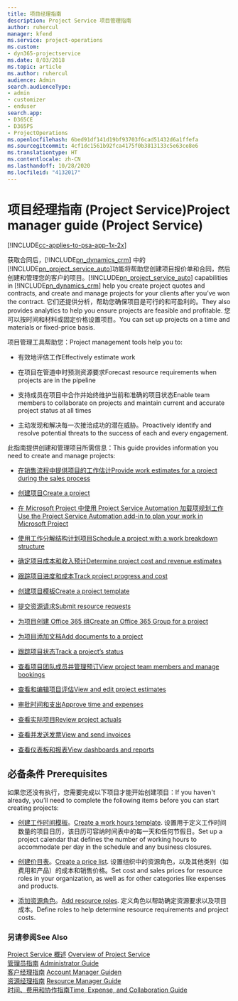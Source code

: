 ```yaml
---
title: 项目经理指南
description: Project Service 项目管理指南
author: ruhercul
manager: kfend
ms.service: project-operations
ms.custom:
- dyn365-projectservice
ms.date: 8/03/2018
ms.topic: article
ms.author: ruhercul
audience: Admin
search.audienceType:
- admin
- customizer
- enduser
search.app:
- D365CE
- D365PS
- ProjectOperations
ms.openlocfilehash: 6bed91df141d19bf93703f6cad51432d6a1ffefa
ms.sourcegitcommit: 4cf1dc1561b92fca4175f0b3813133c5e63ce8e6
ms.translationtype: HT
ms.contentlocale: zh-CN
ms.lasthandoff: 10/28/2020
ms.locfileid: "4132017"
---
```

# <a name="project-manager-guide-project-service"></a><span data-ttu-id="b6aaf-103">项目经理指南 (Project Service)</span><span class="sxs-lookup"><span data-stu-id="b6aaf-103">Project manager guide (Project Service)</span></span>

[!INCLUDE[cc-applies-to-psa-app-1x-2x](../includes/cc-applies-to-psa-app-1x-2x.md)]

<span data-ttu-id="b6aaf-104">获取合同后，[!INCLUDE[pn_dynamics_crm](../includes/pn-dynamics-crm.md)] 中的[!INCLUDE[pn_project_service_auto](../includes/pn-project-service-auto.md)]功能将帮助您创建项目报价单和合同，然后创建和管理您的客户的项目。</span><span class="sxs-lookup"><span data-stu-id="b6aaf-104">[!INCLUDE[pn_project_service_auto](../includes/pn-project-service-auto.md)] capabilities in [!INCLUDE[pn_dynamics_crm](../includes/pn-dynamics-crm.md)] help you create project quotes and contracts, and create and manage projects for your clients after you’ve won the contract.</span></span> <span data-ttu-id="b6aaf-105">它们还提供分析，帮助您确保项目是可行的和可盈利的。</span><span class="sxs-lookup"><span data-stu-id="b6aaf-105">They also provides analytics to help you ensure projects are feasible and profitable.</span></span> <span data-ttu-id="b6aaf-106">您可以按时间和材料或固定价格设置项目。</span><span class="sxs-lookup"><span data-stu-id="b6aaf-106">You can set up projects on a time and materials or fixed-price basis.</span></span>  
  
 <span data-ttu-id="b6aaf-107">项目管理工具帮助您：</span><span class="sxs-lookup"><span data-stu-id="b6aaf-107">Project management tools help you to:</span></span>  
  
-   <span data-ttu-id="b6aaf-108">有效地评估工作</span><span class="sxs-lookup"><span data-stu-id="b6aaf-108">Effectively estimate work</span></span>  
  
-   <span data-ttu-id="b6aaf-109">在项目在管道中时预测资源要求</span><span class="sxs-lookup"><span data-stu-id="b6aaf-109">Forecast resource requirements when projects are in the pipeline</span></span>  
  
-   <span data-ttu-id="b6aaf-110">支持成员在项目中合作并始终维护当前和准确的项目状态</span><span class="sxs-lookup"><span data-stu-id="b6aaf-110">Enable team members to collaborate on projects and maintain current and accurate project status at all times</span></span>  
  
-   <span data-ttu-id="b6aaf-111">主动发现和解决每一次接洽成功的潜在威胁。</span><span class="sxs-lookup"><span data-stu-id="b6aaf-111">Proactively identify and resolve potential threats to the success of each and every engagement.</span></span>  
  
<span data-ttu-id="b6aaf-112">此指南提供创建和管理项目所需信息：</span><span class="sxs-lookup"><span data-stu-id="b6aaf-112">This guide provides information you need to create and manage projects:</span></span>  
  
-   [<span data-ttu-id="b6aaf-113">在销售流程中提供项目的工作估计</span><span class="sxs-lookup"><span data-stu-id="b6aaf-113">Provide work estimates for a project during the sales process</span></span>](../psa/provide-estimates-project-during-sales-process.md)  
  
-   [<span data-ttu-id="b6aaf-114">创建项目</span><span class="sxs-lookup"><span data-stu-id="b6aaf-114">Create a project</span></span>](../psa/create-project.md)  
  
-   [<span data-ttu-id="b6aaf-115">在 Microsoft Project 中使用 Project Service Automation 加载项规划工作</span><span class="sxs-lookup"><span data-stu-id="b6aaf-115">Use the Project Service Automation add-in to plan your work in Microsoft Project</span></span>](../psa/add-plan-work-microsoft-project.md)  
  
-   [<span data-ttu-id="b6aaf-116">使用工作分解结构计划项目</span><span class="sxs-lookup"><span data-stu-id="b6aaf-116">Schedule a project with a work breakdown structure</span></span>](../psa/schedule-project-work-breakdown-structure.md)  
  
-   [<span data-ttu-id="b6aaf-117">确定项目成本和收入预计</span><span class="sxs-lookup"><span data-stu-id="b6aaf-117">Determine project cost and revenue estimates</span></span>](../psa/determine-project-cost-revenue-estimates.md)  
  
-   [<span data-ttu-id="b6aaf-118">跟踪项目进度和成本</span><span class="sxs-lookup"><span data-stu-id="b6aaf-118">Track project progress and cost</span></span>](../psa/track-project-progress-cost.md)  
  
-   [<span data-ttu-id="b6aaf-119">创建项目模板</span><span class="sxs-lookup"><span data-stu-id="b6aaf-119">Create a project template</span></span>](../psa/create-project-template.md)  
  
-   [<span data-ttu-id="b6aaf-120">提交资源请求</span><span class="sxs-lookup"><span data-stu-id="b6aaf-120">Submit resource requests</span></span>](../psa/submit-resource-requests.md)  
  
-   [<span data-ttu-id="b6aaf-121">为项目创建 Office 365 组</span><span class="sxs-lookup"><span data-stu-id="b6aaf-121">Create an Office 365 Group for a project</span></span>](../psa/create-office-365-group-project.md)  
  
-   [<span data-ttu-id="b6aaf-122">为项目添加文档</span><span class="sxs-lookup"><span data-stu-id="b6aaf-122">Add documents to a project</span></span>](../psa/add-documents-project.md)  
  
-   [<span data-ttu-id="b6aaf-123">跟踪项目状态</span><span class="sxs-lookup"><span data-stu-id="b6aaf-123">Track a project’s status</span></span>](../psa/track-project-status.md)  
  
-   [<span data-ttu-id="b6aaf-124">查看项目团队成员并管理预订</span><span class="sxs-lookup"><span data-stu-id="b6aaf-124">View project team members and manage bookings</span></span>](../psa/view-project-team-members-manage-bookings.md)  
  
-   [<span data-ttu-id="b6aaf-125">查看和编辑项目评估</span><span class="sxs-lookup"><span data-stu-id="b6aaf-125">View and edit project estimates</span></span>](../psa/view-edit-project-estimates.md)  
  
-   [<span data-ttu-id="b6aaf-126">审批时间和支出</span><span class="sxs-lookup"><span data-stu-id="b6aaf-126">Approve time and expenses</span></span>](../psa/approve-time-expenses.md)  
  
-   [<span data-ttu-id="b6aaf-127">查看实际项目</span><span class="sxs-lookup"><span data-stu-id="b6aaf-127">Review project actuals</span></span>](../psa/review-project-actuals.md)  
  
-   [<span data-ttu-id="b6aaf-128">查看并发送发票</span><span class="sxs-lookup"><span data-stu-id="b6aaf-128">View and send invoices</span></span>](../psa/view-send-invoices.md)  
  
-   [<span data-ttu-id="b6aaf-129">查看仪表板和报表</span><span class="sxs-lookup"><span data-stu-id="b6aaf-129">View dashboards and reports</span></span>](../psa/view-dashboards-reports.md)  
  
## <a name="prerequisites"></a><span data-ttu-id="b6aaf-130">必备条件 </span><span class="sxs-lookup"><span data-stu-id="b6aaf-130">Prerequisites</span></span>  
 <span data-ttu-id="b6aaf-131">如果您还没有执行，您需要完成以下项目才能开始创建项目：</span><span class="sxs-lookup"><span data-stu-id="b6aaf-131">If you haven't already, you’ll need to complete the following items before you can start creating projects:</span></span>  
  
-   <span data-ttu-id="b6aaf-132">[创建工作时间模板](../psa/create-work-hours-template.md)。</span><span class="sxs-lookup"><span data-stu-id="b6aaf-132">[Create a work hours template](../psa/create-work-hours-template.md).</span></span> <span data-ttu-id="b6aaf-133">设置用于定义工作时间数量的项目日历，该日历可容纳时间表中的每一天和任何节假日。</span><span class="sxs-lookup"><span data-stu-id="b6aaf-133">Set up a project calendar that defines the number of working hours to accommodate per day in the schedule and any business closures.</span></span>  
  
-   <span data-ttu-id="b6aaf-134">[创建价目表](../psa/create-price-list.md)。</span><span class="sxs-lookup"><span data-stu-id="b6aaf-134">[Create a price list](../psa/create-price-list.md).</span></span> <span data-ttu-id="b6aaf-135">设置组织中的资源角色，以及其他类别（如费用和产品）的成本和销售价格。</span><span class="sxs-lookup"><span data-stu-id="b6aaf-135">Set cost and sales prices for resource roles in your organization, as well as for other categories like expenses and products.</span></span>  
  
-   <span data-ttu-id="b6aaf-136">[添加资源角色](../psa/add-resource-roles.md)。</span><span class="sxs-lookup"><span data-stu-id="b6aaf-136">[Add resource roles](../psa/add-resource-roles.md).</span></span> <span data-ttu-id="b6aaf-137">定义角色以帮助确定资源要求以及项目成本。</span><span class="sxs-lookup"><span data-stu-id="b6aaf-137">Define roles to help determine resource requirements and project costs.</span></span>  
  
### <a name="see-also"></a><span data-ttu-id="b6aaf-138">另请参阅</span><span class="sxs-lookup"><span data-stu-id="b6aaf-138">See Also</span></span>  
 <span data-ttu-id="b6aaf-139">[Project Service 概述](../psa/overview.md) </span><span class="sxs-lookup"><span data-stu-id="b6aaf-139">[Overview of Project Service](../psa/overview.md) </span></span>  
 <span data-ttu-id="b6aaf-140">[管理员指南](../psa/admin-guide.md) </span><span class="sxs-lookup"><span data-stu-id="b6aaf-140">[Administrator Guide](../psa/admin-guide.md) </span></span>  
 <span data-ttu-id="b6aaf-141">[客户经理指南](../psa/account-manager-guide.md) </span><span class="sxs-lookup"><span data-stu-id="b6aaf-141">[Account Manager Guiden](../psa/account-manager-guide.md) </span></span>  
 <span data-ttu-id="b6aaf-142">[资源经理指南](../psa/resource-manager-guide.md) </span><span class="sxs-lookup"><span data-stu-id="b6aaf-142">[Resource Manager Guide](../psa/resource-manager-guide.md) </span></span>  
 [<span data-ttu-id="b6aaf-143">时间、费用和协作指南</span><span class="sxs-lookup"><span data-stu-id="b6aaf-143">Time, Expense, and Collaboration Guide</span></span>](../psa/time-expense-collaboration-guide.md)


